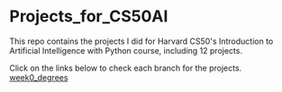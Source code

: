 # Projects_for_CS50AI  
This repo contains the projects I did for Harvard CS50's Introduction to Artificial Intelligence with Python course, including 12 projects.   
  
Click on the links below to check each branch for the projects.  
[week0_degrees](https://github.com/KingJJ676/Projects_for_CS50AI/tree/week0_degrees)  
